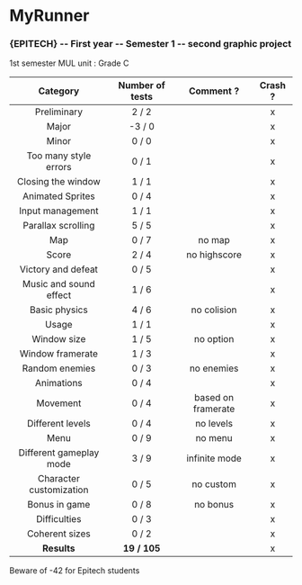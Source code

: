 # MyRunner
### {EPITECH} -- First year -- Semester 1 -- second graphic project

1st semester MUL unit : Grade C

|         Category        | Number of tests |      Comment ?     | Crash ? |
|:-----------------------:|:---------------:|:------------------:|:-------:|
|       Preliminary       |      2 / 2      |                    |    x    |
|          Major          |      -3 / 0     |                    |    x    |
|          Minor          |      0 / 0      |                    |    x    |
|  Too many style errors  |      0 / 1      |                    |    x    |
|    Closing the window   |      1 / 1      |                    |    x    |
|     Animated Sprites    |      0 / 4      |                    |    x    |
|     Input management    |      1 / 1      |                    |    x    |
|    Parallax scrolling   |      5 / 5      |                    |    x    |
|           Map           |      0 / 7      |       no map       |    x    |
|          Score          |      2 / 4      |    no highscore    |    x    |
|    Victory and defeat   |      0 / 5      |                    |    x    |
|  Music and sound effect |      1 / 6      |                    |    x    |
|      Basic physics      |      4 / 6      |     no colision    |    x    |
|          Usage          |      1 / 1      |                    |    x    |
|       Window size       |      1 / 5      |      no option     |    x    |
|     Window framerate    |      1 / 3      |                    |    x    |
|      Random enemies     |      0 / 3      |     no enemies     |    x    |
|        Animations       |      0 / 4      |                    |    x    |
|         Movement        |      0 / 4      | based on framerate |    x    |
|     Different levels    |      0 / 4      |      no levels     |    x    |
|           Menu          |      0 / 9      |       no menu      |    x    |
| Different gameplay mode |      3 / 9      |    infinite mode   |    x    |
| Character customization |      0 / 5      |      no custom     |    x    |
|      Bonus in game      |      0 / 8      |      no bonus      |    x    |
|       Difficulties      |      0 / 3      |                    |    x    |
|      Coherent sizes     |      0 / 2      |                    |    x    |
|       **Results**       |   **19 / 105**  |                    |    x    |

Beware of -42 for Epitech students
